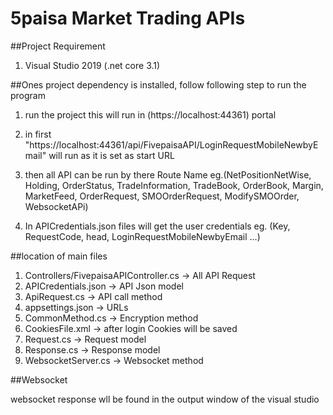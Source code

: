 # 5paisa Market Trading APIs

##Project Requirement

1) Visual Studio 2019 (.net core 3.1)



##Ones project dependency is installed, follow following step to run the program

1) run the project
this will run in (https://localhost:44361) portal

2) in first "https://localhost:44361/api/FivepaisaAPI/LoginRequestMobileNewbyEmail" will run as it is set as start URL

3) then all API can be run by there Route Name eg.(NetPositionNetWise, Holding, OrderStatus, TradeInformation, TradeBook, OrderBook, Margin, MarketFeed, OrderRequest, SMOOrderRequest, ModifySMOOrder, WebsocketAPi)

3) In APICredentials.json files will get the user credentials eg. (Key, RequestCode, head, LoginRequestMobileNewbyEmail ...)



##location of main files

1) Controllers/FivepaisaAPIController.cs -> All API Request
2) APICredentials.json -> API Json model
3) ApiRequest.cs -> API call method
4) appsettings.json -> URLs
5) CommonMethod.cs -> Encryption method
6) CookiesFile.xml -> after login Cookies will be saved
7) Request.cs -> Request model
8) Response.cs -> Response model
9) WebsocketServer.cs -> Websocket method

##Websocket

websocket response wll be found in the output window of the visual studio